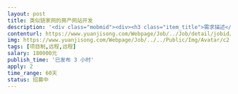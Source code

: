 ```yaml
---                
layout: post       
title: 类似链家网的房产网站开发           
description: '<div class="mobmid"><div><h3 class="item_title">需求描述</h3><p>一、需求描述：<br/>类似链家网的房产网站开发，需要中、英、阿拉伯语三种语言（语言翻译我方提供），希望有产品+UI设计的团队整包开发，希望能做成H5自适应的模式。<br/> <br/>二、合作方式：<br/>项目制，远程开发，时间2个月，费用15-20w，可谈。</p></div><!--info end--></div>'     
contenturl: https://www.yuanjisong.com/Webpage/Job/../Job/detail/jobid/101520      
img: https://www.yuanjisong.com/Webpage/Job/../../Public/Img/Avatar/c2.jpg             
tags: [项目制,远程,远程]            
salary: 180000元          
publish_time: '已发布 3 小时'         
apply: 2                   
time_range: 60天              
status: 招募中                  
---                 
```

